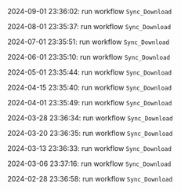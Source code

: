 2024-09-01 23:36:02: run workflow `Sync_Download` 

2024-08-01 23:35:37: run workflow `Sync_Download` 

2024-07-01 23:35:51: run workflow `Sync_Download` 

2024-06-01 23:35:10: run workflow `Sync_Download` 

2024-05-01 23:35:44: run workflow `Sync_Download` 

2024-04-15 23:35:40: run workflow `Sync_Download` 

2024-04-01 23:35:49: run workflow `Sync_Download` 

2024-03-28 23:36:34: run workflow `Sync_Download` 

2024-03-20 23:36:35: run workflow `Sync_Download` 

2024-03-13 23:36:33: run workflow `Sync_Download` 

2024-03-06 23:37:16: run workflow `Sync_Download` 

2024-02-28 23:36:58: run workflow `Sync_Download` 


